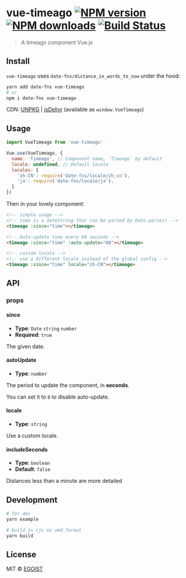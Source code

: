 # vue-timeago [![NPM version](https://img.shields.io/npm/v/vue-timeago.svg)](https://npmjs.com/package/vue-timeago) [![NPM downloads](https://img.shields.io/npm/dm/vue-timeago.svg)](https://npmjs.com/package/vue-timeago) [![Build Status](https://img.shields.io/circleci/project/egoist/vue-timeago/master.svg)](https://circleci.com/gh/egoist/vue-timeago)

> A timeago component Vue.js

## Install

`vue-timeago` uses `date-fns/distance_in_words_to_now` under the hood:

```bash
yarn add date-fns vue-timeago
# or
npm i date-fns vue-timeago
```

CDN: [UNPKG](https://unpkg.com/vue-timeago/dist/) | [jsDelivr](https://cdn.jsdelivr.net/npm/vue-timeago/dist/) (available as `window.VueTimeago`)


## Usage

```js
import VueTimeago from 'vue-timeago'

Vue.use(VueTimeago, {
  name: 'Timeago', // Component name, `Timeago` by default
  locale: undefined, // Default locale
  locales: {
    'zh-CN': require('date-fns/locale/zh_cn'),
    'ja': require('date-fns/locale/ja'),
  }
})
```

Then in your lovely component:

```html
<!-- simple usage -->
<!-- time is a dateString that can be parsed by Date.parse() -->
<timeago :since="time"></timeago>

<!-- Auto-update time every 60 seconds -->
<timeago :since="time" :auto-update="60"></timeago>

<!-- custom locale -->
<!-- use a different locale instead of the global config -->
<timeago :since="time" locale="zh-CN"></timeago>
```

## API

### props

#### since

- __Type__: `Date` `string` `number`
- __Required__: `true`

The given date.

#### autoUpdate

- __Type__: `number`

The period to update the component, in **seconds**.

You can set it to `0` to disable auto-update.

#### locale

- __Type__: `string`

Use a custom locale.

#### includeSeconds

- __Type__: `boolean`
- __Default__: `false`

Distances less than a minute are more detailed

## Development

```bash
# for dev
yarn example

# build in cjs es umd format
yarn build
```

## License

MIT © [EGOIST](https://github.com/egoist)


